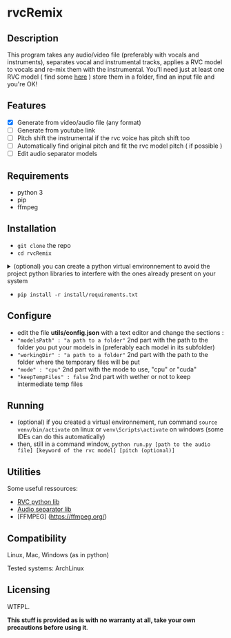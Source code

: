 # rvcRemix

## Description

This program takes any audio/video file (preferably with vocals and instruments), separates vocal and instrumental tracks, applies a RVC model to vocals and re-mix them with the instrumental.
You'll need just at least one RVC model ( find some [here](https://voice-models.com/) ) store them in a folder, find an input file and you're OK!

## Features

 - [x] Generate from video/audio file (any format)
 - [ ] Generate from youtube link
 - [ ] Pitch shift the instrumental if the rvc voice has pitch shift too
 - [ ] Automatically find original pitch and fit the rvc model pitch ( if possible )
 - [ ] Edit audio separator models

## Requirements
 - python 3
 - pip
 - ffmpeg

## Installation
 - `git clone` the repo
 - `cd rvcRemix`
<details>
  <summary> (optional) you can create a python virtual environnement to avoid the project python libraries to interfere with the ones already present on your system </summary>

 - run `python -m venv venv`
 - then `source venv/bin/activate` (some IDEs can do this automatically) 
 </details>
 
 - `pip install -r install/requirements.txt`
 
## Configure

 - edit the file **utils/config.json** with a text editor and change the sections :
 - `"modelsPath" : "a path to a folder"` 2nd part with the path to the folder you put your models in (preferably each model in its subfolder)
 - `"workingDir" : "a path to a folder"` 2nd part with the path to the folder where the temporary files will be put
 - `"mode" : "cpu"` 2nd part with the mode to use, "cpu" or  "cuda"
 - `"keepTempFiles" : false` 2nd part with wether or not to keep intermediate  temp files

## Running

 - (optional) if you created a virtual environnement, run command `source venv/bin/activate` on linux or `venv\Scripts\activate` on windows (some IDEs can do this automatically)
 - then, still in a command window, `python run.py [path to the audio file] [keyword of the rvc model] [pitch (optional)]` 

## Utilities

Some useful ressources:

 - [RVC python lib](https://pypi.org/project/rvc-python/)
 - [Audio separator lib](https://pypi.org/project/audio-separator/)
 - [FFMPEG] (https://ffmpeg.org/)
 
## Compatibility
Linux, Mac, Windows (as in python)

Tested systems:
ArchLinux

## Licensing
WTFPL.

**This stuff is provided as is with no warranty at all, take your own precautions before using it**.
 